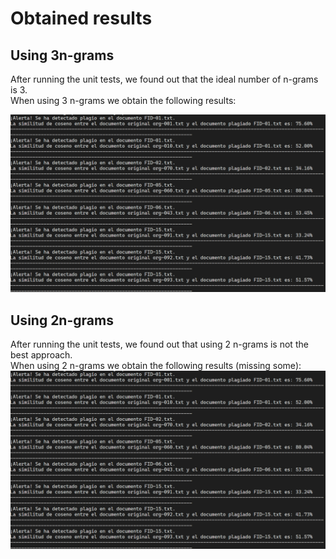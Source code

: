 # Obtained results

## Using 3n-grams

After running the unit tests, we found out that the ideal number of n-grams is 3. <br />
When using 3 n-grams we obtain the following results:

![3n-grams](./Results_images/3n-grams.png)

## Using 2n-grams

After running the unit tests, we found out that using 2 n-grams is not the best approach. <br />
When using 2 n-grams we obtain the following results (missing some):
![3n-grams](./Results_images/3n-grams.png)
